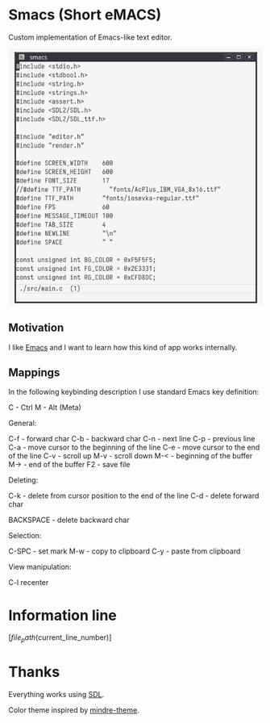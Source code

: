 # Smacs (Short eMACS)

Custom implementation of Emacs-like text editor.

![smacs.png](./smacs.png)

## Motivation

I like [Emacs](https://emacsdocs.org/) and I want to learn how this kind of app works internally.

## Mappings

In the following keybinding description I use standard Emacs key definition:

C - Ctrl
M - Alt (Meta)

General:

C-f - forward char
C-b - backward char
C-n - next line
C-p - previous line
C-a - move cursor to the beginning of the line
C-e - move cursor to the end of the line
C-v - scroll up
M-v - scroll down
M-< - beginning of the buffer
M-> - end of the buffer
F2 - save file

Deleting:

C-k - delete from cursor position to the end of the line
C-d - delete forward char

BACKSPACE - delete backward char

Selection:

C-SPC - set mark
M-w - copy to clipboard
C-y - paste from clipboard

View manipulation:

C-l recenter

# Information line
[${file_path} ($current_line_number)]

# Thanks
Everything works using [SDL](https://www.libsdl.org/).

Color theme inspired by [mindre-theme](https://github.com/erikbackman/mindre-theme).
